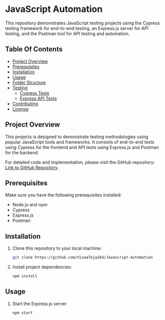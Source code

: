 
# JavaScript Automation

This repository demonstrates JavaScript testing projects using the Cypress testing framework for end-to-end testing, an Express.js server for API testing, and the Postman tool for API testing and automation. 

## Table Of Contents
- [Project Overview](#project-overview)
- [Prerequisites](#prerequisites)
- [Installation](#installation)
- [Usage](#usage)
- [Folder Structure](#folder-structure)
- [Testing](#testing)
  - [Cypress Tests](#cypress-tests)
  - [Express API Tests](#express-api-tests)
- [Contributing](#contributing)
- [License](#license)

## Project Overview
This projects is designed to demonstrate testing methodologies using popular JavaScript tools and frameworks. It consists of end-to-end tests using Cypress for the frontend and API tests using Express.js and Postman for the backend.

For detailed code and implementation, please visit the GitHub repository: [Link to GitHub Repository](https://github.com/ViswaTeja264/Javascript-Automation).

## Prerequisites
Make sure you have the following prerequisites installed:

- Node.js and npm
- Cypress
- Express.js
- Postman

## Installation
1. Clone this repository to your local machine:
   ```bash
   git clone https://github.com/ViswaTeja264/Javascript-Automation

2. Install project dependencies:
    ```bash
   npm install

## Usage
1. Start the Express.js server
    ```bash
   npm start

##
